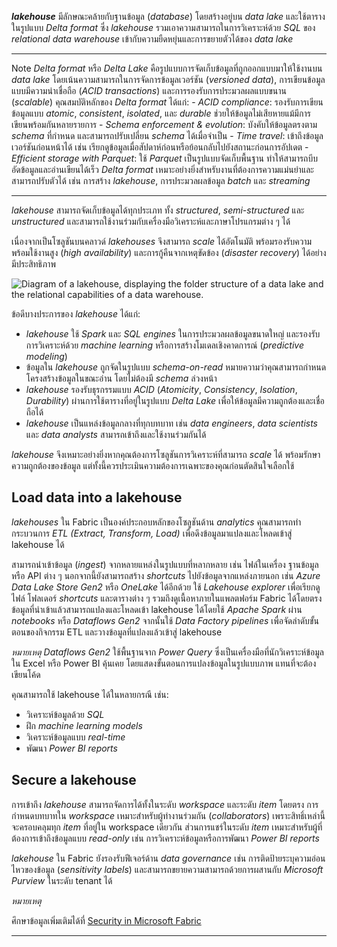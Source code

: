 
**_lakehouse_** มีลักษณะคล้ายกับฐานข้อมูล (_database_) โดยสร้างอยู่บน _data lake_ และใช้ตารางในรูปแบบ _Delta format_ ซึ่ง _lakehouse_ รวมเอาความสามารถในการวิเคราะห์ด้วย _SQL_ ของ _relational data warehouse_ เข้ากับความยืดหยุ่นและการขยายตัวได้ของ _data lake_

---
Note
	_Delta format_ หรือ _Delta Lake_ คือรูปแบบการจัดเก็บข้อมูลที่ถูกออกแบบมาให้ใช้งานบน _data lake_ โดยเน้นความสามารถในการจัดการข้อมูลเวอร์ชัน (_versioned data_), การเขียนข้อมูลแบบมีความน่าเชื่อถือ (_ACID transactions_) และการรองรับการประมวลผลแบบขนาน (_scalable_)
	คุณสมบัติหลักของ _Delta format_ ได้แก่:
		- _ACID compliance_: รองรับการเขียนข้อมูลแบบ _atomic_, _consistent_, _isolated_, และ _durable_ ช่วยให้ข้อมูลไม่เสียหายแม้มีการเขียนพร้อมกันหลายรายการ
		- _Schema enforcement & evolution_: บังคับให้ข้อมูลตรงตาม _schema_ ที่กำหนด และสามารถปรับเปลี่ยน _schema_ ได้เมื่อจำเป็น
		- _Time travel_: เข้าถึงข้อมูลเวอร์ชันก่อนหน้าได้ เช่น เรียกดูข้อมูลเมื่อสัปดาห์ก่อนหรือย้อนกลับไปยังสถานะก่อนการอัปเดต
		- _Efficient storage with Parquet_: ใช้ _Parquet_ เป็นรูปแบบจัดเก็บพื้นฐาน ทำให้สามารถบีบอัดข้อมูลและอ่านเขียนได้เร็ว
	_Delta format_ เหมาะอย่างยิ่งสำหรับงานที่ต้องการความแม่นยำและสามารถปรับตัวได้ เช่น การสร้าง _lakehouse_, การประมวลผลข้อมูล _batch_ และ _streaming_

---


_lakehouse_ สามารถจัดเก็บข้อมูลได้ทุกประเภท ทั้ง _structured_, _semi-structured_ และ _unstructured_ และสามารถใช้งานร่วมกับเครื่องมือวิเคราะห์และภาษาโปรแกรมต่าง ๆ ได้

เนื่องจากเป็นโซลูชันบนคลาวด์ _lakehouses_ จึงสามารถ _scale_ ได้อัตโนมัติ พร้อมรองรับความพร้อมใช้งานสูง (_high availability_) และการกู้คืนจากเหตุขัดข้อง (_disaster recovery_) ได้อย่างมีประสิทธิภาพ

![Diagram of a lakehouse, displaying the folder structure of a data lake and the relational capabilities of a data warehouse.](https://learn.microsoft.com/en-us/training/wwl/get-started-lakehouses/media/lakehouse-components.png)

ข้อดีบางประการของ _lakehouse_ ได้แก่:

- _lakehouse_ ใช้ _Spark_ และ _SQL engines_ ในการประมวลผลข้อมูลขนาดใหญ่ และรองรับการวิเคราะห์ด้วย _machine learning_ หรือการสร้างโมเดลเชิงคาดการณ์ (_predictive modeling_)
- ข้อมูลใน _lakehouse_ ถูกจัดในรูปแบบ _schema-on-read_ หมายความว่าคุณสามารถกำหนดโครงสร้างข้อมูลในขณะอ่าน โดยไม่ต้องมี _schema_ ล่วงหน้า
- _lakehouse_ รองรับธุรกรรมแบบ _ACID_ (_Atomicity_, _Consistency_, _Isolation_, _Durability_) ผ่านการใช้ตารางที่อยู่ในรูปแบบ _Delta Lake_ เพื่อให้ข้อมูลมีความถูกต้องและเชื่อถือได้
- _lakehouse_ เป็นแหล่งข้อมูลกลางที่ทุกบทบาท เช่น _data engineers_, _data scientists_ และ _data analysts_ สามารถเข้าถึงและใช้งานร่วมกันได้

_lakehouse_ จึงเหมาะอย่างยิ่งหากคุณต้องการโซลูชันการวิเคราะห์ที่สามารถ _scale_ ได้ พร้อมรักษาความถูกต้องของข้อมูล แต่ทั้งนี้ควรประเมินความต้องการเฉพาะของคุณก่อนตัดสินใจเลือกใช้

## Load data into a lakehouse

_lakehouses_ ใน Fabric เป็นองค์ประกอบหลักของโซลูชันด้าน _analytics_ คุณสามารถทำกระบวนการ _ETL (Extract, Transform, Load)_ เพื่อดึงข้อมูลมาแปลงและโหลดเข้าสู่ lakehouse ได้

สามารถนำเข้าข้อมูล (_ingest_) จากหลายแหล่งในรูปแบบที่หลากหลาย เช่น ไฟล์ในเครื่อง ฐานข้อมูล หรือ API ต่าง ๆ นอกจากนี้ยังสามารถสร้าง _shortcuts_ ไปยังข้อมูลจากแหล่งภายนอก เช่น _Azure Data Lake Store Gen2_ หรือ _OneLake_ ได้อีกด้วย ใช้ _Lakehouse explorer_ เพื่อเรียกดูไฟล์ โฟลเดอร์ _shortcuts_ และตารางต่าง ๆ รวมถึงดูเนื้อหาภายในแพลตฟอร์ม Fabric ได้โดยตรง ข้อมูลที่นำเข้าแล้วสามารถแปลงและโหลดเข้า lakehouse ได้โดยใช้ _Apache Spark_ ผ่าน _notebooks_ หรือ _Dataflows Gen2_ จากนั้นใช้ _Data Factory pipelines_ เพื่อจัดลำดับขั้นตอนของกิจกรรม ETL และวางข้อมูลที่แปลงแล้วเข้าสู่ lakehouse

_หมายเหตุ_
	_Dataflows Gen2_ ใช้พื้นฐานจาก _Power Query_ ซึ่งเป็นเครื่องมือที่นักวิเคราะห์ข้อมูลใน Excel หรือ Power BI คุ้นเคย โดยแสดงขั้นตอนการแปลงข้อมูลในรูปแบบภาพ แทนที่จะต้องเขียนโค้ด

คุณสามารถใช้ lakehouse ได้ในหลายกรณี เช่น:

- วิเคราะห์ข้อมูลด้วย _SQL_
- ฝึก _machine learning models_
- วิเคราะห์ข้อมูลแบบ _real-time_
- พัฒนา _Power BI reports_

## Secure a lakehouse

การเข้าถึง _lakehouse_ สามารถจัดการได้ทั้งในระดับ _workspace_ และระดับ _item_ โดยตรง การกำหนดบทบาทใน _workspace_ เหมาะสำหรับผู้ทำงานร่วมกัน (_collaborators_) เพราะสิทธิ์เหล่านี้จะครอบคลุมทุก _item_ ที่อยู่ใน workspace เดียวกัน ส่วนการแชร์ในระดับ _item_ เหมาะสำหรับผู้ที่ต้องการเข้าถึงข้อมูลแบบ _read-only_ เช่น การวิเคราะห์ข้อมูลหรือการพัฒนา _Power BI reports_

_lakehouse_ ใน Fabric ยังรองรับฟีเจอร์ด้าน _data governance_ เช่น การติดป้ายระบุความอ่อนไหวของข้อมูล (_sensitivity labels_) และสามารถขยายความสามารถด้วยการผสานกับ _Microsoft Purview_ ในระดับ tenant ได้

_หมายเหตุ_

ศึกษาข้อมูลเพิ่มเติมได้ที่ [Security in Microsoft Fabric](https://learn.microsoft.com/en-us/fabric/security/security-overview)

---
